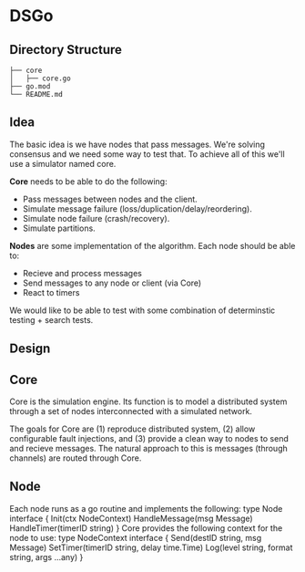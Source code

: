 # DSGo

## Directory Structure
```tree
├── core
│   ├── core.go
├── go.mod
└── README.md
```

## Idea
The basic idea is we have nodes that pass messages. We're solving consensus and we need some way to test that. To achieve all of this we'll use a simulator named core. 

**Core** needs to be able to do the following:
* Pass messages between nodes and the client.
* Simulate message failure (loss/duplication/delay/reordering).
* Simulate node failure (crash/recovery). 
* Simulate partitions.

**Nodes** are some implementation of the algorithm. Each node should be able to:
* Recieve and process messages
* Send messages to any node or client (via Core)
* React to timers

We would like to be able to test with some combination of determinstic testing + search tests.

## Design
## Core
Core is the simulation engine. Its function is to model a distributed system through a set of nodes interconnected with a simulated network.

The goals for Core are (1) reproduce distributed system, (2) allow configurable fault injections, and (3) provide a clean way to nodes to send and recieve messages. The natural approach to this is messages (through channels) are routed through Core.

## Node
Each node runs as a go routine and implements the following:
  type Node interface {
      Init(ctx NodeContext)
      HandleMessage(msg Message)
      HandleTimer(timerID string)
  }
Core provides the following context for the node to use:
type NodeContext interface {
    Send(destID string, msg Message)
    SetTimer(timerID string, delay time.Time)
    Log(level string, format string, args ...any)
}
